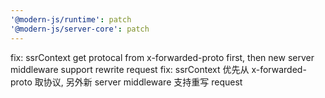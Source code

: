 ```yaml
---
'@modern-js/runtime': patch
'@modern-js/server-core': patch
---
```


fix: ssrContext get protocal from x-forwarded-proto first, then new server middleware support rewrite request
fix: ssrContext 优先从 x-forwarded-proto 取协议, 另外新 server middleware 支持重写 request
